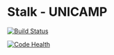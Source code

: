 Stalk - UNICAMP
===============

[![Build Status](https://travis-ci.org/henriquenogueira/stalku.svg?branch=master)](https://travis-ci.org/henriquenogueira/stalku)

[![Code Health](https://landscape.io/github/henriquenogueira/stalku/master/landscape.svg?style=flat)](https://landscape.io/github/henriquenogueira/stalku/master)

